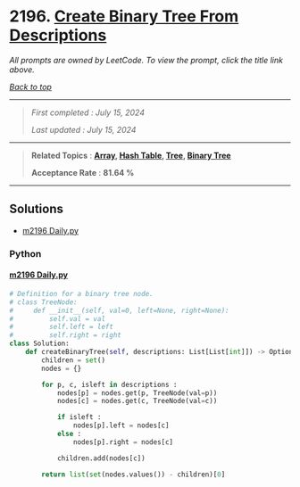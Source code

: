 # 2196. [Create Binary Tree From Descriptions](<https://leetcode.com/problems/create-binary-tree-from-descriptions>)

*All prompts are owned by LeetCode. To view the prompt, click the title link above.*

*[Back to top](<../README.md>)*

------

> *First completed : July 15, 2024*
>
> *Last updated : July 15, 2024*

------

> **Related Topics** : **[Array](<by_topic/Array.md>), [Hash Table](<by_topic/Hash Table.md>), [Tree](<by_topic/Tree.md>), [Binary Tree](<by_topic/Binary Tree.md>)**
>
> **Acceptance Rate** : **81.64 %**

------

## Solutions

- [m2196 Daily.py](<../my-submissions/m2196 Daily.py>)
### Python
#### [m2196 Daily.py](<../my-submissions/m2196 Daily.py>)
```Python
# Definition for a binary tree node.
# class TreeNode:
#     def __init__(self, val=0, left=None, right=None):
#         self.val = val
#         self.left = left
#         self.right = right
class Solution:
    def createBinaryTree(self, descriptions: List[List[int]]) -> Optional[TreeNode]:
        children = set()
        nodes = {}

        for p, c, isleft in descriptions :
            nodes[p] = nodes.get(p, TreeNode(val=p))
            nodes[c] = nodes.get(c, TreeNode(val=c))

            if isleft :
                nodes[p].left = nodes[c]
            else :
                nodes[p].right = nodes[c]

            children.add(nodes[c])

        return list(set(nodes.values()) - children)[0]
```


